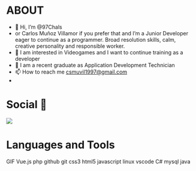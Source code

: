 
# ABOUT
- 👋 Hi, I’m @97Chals
- or Carlos Muñoz Villamor if you prefer that and I’m a Junior Developer eager to continue as a programmer. Broad resolution skills, calm, creative personality and responsible worker.
- 👀 I am interested in Videogames and I want to continue training as a developer
- 🌱 I am a recent graduate as Application Development Technician
- 📫 How to reach me csmuvil1997@gmail.com
- 

# Social 📨
![](http://i.imgur.com/OUkLi.gif)
# Languages and Tools
GIF
Vue.js php github git css3 html5 javascript linux vscode C# mysql java
<!---
97Chals/97Chals is a ✨ special ✨ repository because its `README.md` (this file) appears on your GitHub profile.
You can click the Preview link to take a look at your changes.
--->
